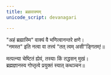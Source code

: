 ```yaml
---
title: ब्रह्मवाक्यम्
unicode_script: devanagari

---
```


"अहं ब्रह्मास्मि" वाक्यं वै भणित्वानन्तरे क्षणे।  
"नमस्त" इति नत्वा वा तत्त्वं "तत् त्वम् असी"ङ्गितम्!॥  
    
मत्पत्न्या चेष्टितं ह्येवं, तस्याः किं तद्धसन् मुखं।  
ब्रह्मज्ञानस्य गोप्तृत्वे प्रयुक्तं स्यात् कथञ्चन॥  
